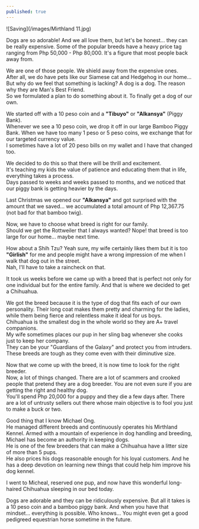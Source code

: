 ```yaml
---
published: true
---
```

![Saving](/images/Mirthland 11.jpg)

Dogs are so adorable! And we all love them, but let's be honest... they can be really expensive. Some of the popular breeds have a heavy price tag ranging from Php 50,000 - Php 80,000. 
It's a figure that most people back away from.

We are one of those people. We shield away from the expensive ones.   
After all, we do have pets like our Siamese cat and Hedgehog in our home... But why do we feel that something is lacking? A dog is a dog. The reason why they are Man's Best Friend.   
So we formulated a plan to do something about it. To finally get a dog of our own. 

We started off with a 10 peso coin and a **"Tibuyo"** or **"Alkansya"** (Piggy Bank).   
Whenever we see a 10 peso coin, we drop it off in our large Bamboo Piggy Bank. 
When we have too many 1 peso or 5 peso coins, we exchange that for our targeted currency value.   
I sometimes have a lot of 20 peso bills on my wallet and I have that changed too.

We decided to do this so that there will be thrill and excitement.   
It's teaching my kids the value of patience and educating them that in life, everything takes a process.   
Days passed to weeks and weeks passed to months, and we noticed that our piggy bank is getting heavier by the days.

Last Christmas we opened our **"Alkansya"** and got surprised with the amount that we saved... we accumulated a total amount of Php 12,367.75 (not bad for that bamboo twig).

Now, we have to choose what breed is right for our family.   
Should we get the Rottweiler that I always wanted? Nope! that breed is too large for our home... maybe next time.

How about a Shih Tzu? Yeah sure, my wife certainly likes them but it is too **"Girlish"** for me and people might have a wrong impression of me when I walk that dog out in the street.   
Nah, I'll have to take a raincheck on that.

It took us weeks before we came up with a breed that is perfect not only for one individual but for the entire family. And that is where we decided to get a Chihuahua. 

We got the breed because it is the type of dog that fits each of our own personality. Their long coat makes them pretty and charming for the ladies, while them being fierce and relentless make it ideal for us boys.   
Chihuahua is the smallest dog in the whole world so they are A+ travel companions.   
My wife sometimes places our pup in her sling bag whenever she cooks just to keep her company.   
They can be your "Guardians of the Galaxy" and protect you from intruders. These breeds are tough as they come even with their diminutive size.

Now that we come up with the breed, it is now time to look for the right breeder.   
Now, a lot of things changed. There are a lot of scammers and crooked people that pretend they are a dog breeder. You are not even sure if you are getting the right and healthy dog.   
You'll spend Php 20,000 for a puppy and they die a few days after. There are a lot of untrusty sellers out there whose main objective is to fool you just to make a buck or two.

Good thing that I know Michael Ong.   
He managed different breeds and continuously operates his Mirthland Kennel. Armed with a mountain of experience in dog handling and breeding, Michael has become an authority in keeping dogs.   
He is one of the few breeders that can make a Chihuahua have a litter size of more than 5 pups.   
He also prices his dogs reasonable enough for his loyal customers. And he has a deep devotion on learning new things that could help him improve his dog kennel.

I went to Micheal, reserved one pup, and now have this wonderful long-haired Chihuahua sleeping in our bed today.

Dogs are adorable and they can be ridiculously expensive. But all it takes is a 10 peso coin and a bamboo piggy bank. 
And when you have that mindset... everything is possible. 
Who knows... You might even get a good pedigreed equestrian horse sometime in the future.



